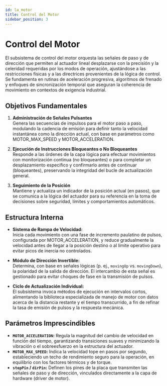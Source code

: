 ```yaml
---
id: la_motor
title: Control del Motor
sidebar_position: 3
---
```


# Control del Motor

El subsistema de control del motor orquesta las señales de paso y de dirección que permiten al actuador lineal desplazarse con la precisión y la celeridad requeridas por los modos de operación, ajustándose a las restricciones físicas y a las directrices provenientes de la lógica de control. Se fundamenta en rutinas de aceleración progresiva, algoritmos de frenado y enfoques de sincronización temporal que aseguran la coherencia de movimiento en contextos de exigencia industrial.

## Objetivos Fundamentales

1. **Administración de Señales Pulsantes**  
   Genera las secuencias de impulsos para el motor paso a paso, modulando la cadencia de emisión para definir tanto la velocidad instantánea como la dirección actual, con base en parámetros como MOTOR_MAX_SPEED y MOTOR_ACCELERATION.

2. **Ejecución de Instrucciones Bloqueantes o No Bloqueantes**  
   Responde a las órdenes de la capa lógica para efectuar movimientos con monitorización continua (no bloqueantes) o para completar un desplazamiento específico y confirmarlo antes de continuar (bloqueantes), preservando la integridad del bucle de actualización general.

3. **Seguimiento de la Posición**  
   Mantiene y actualiza un indicador de la posición actual (en pasos), que se comunica a la lógica del actuador para su referencia en la toma de decisiones sobre seguridad, límites y comportamientos automáticos.

## Estructura Interna

- **Sistema de Rampa de Velocidad:**  
  Inicia cada movimiento con una fase de incremento paulatino de pulsos, configurada por MOTOR_ACCELERATION, y reduce gradualmente la velocidad antes de llegar a la posición destino o al límite operativo para evitar picos de inercia no controlados.

- **Módulo de Dirección Invertible:**  
  Determina, con base en señales lógicas (p. ej., `movingUp` vs. `movingDown`), la polaridad de la salida de dirección. El intercambio de esta señal es gestionado para evitar choques de fase en la transmisión de pulsos.

- **Ciclo de Actualización Individual:**  
  El subsistema invoca métodos de ejecución en intervalos cortos, alimentando la biblioteca especializada de manejo de motor con datos acerca de la distancia restante y el tiempo transcurrido, a fin de refinar la tasa de emisión de pulsos y la respuesta mecánica.

## Parámetros Imprescindibles

- **`MOTOR_ACCELERATION`:** Regula la magnitud del cambio de velocidad en función del tiempo, garantizando transiciones suaves y minimizando la vibración o el sobreesfuerzo en la estructura del actuador.  
- **`MOTOR_MAX_SPEED`:** Indica la velocidad tope en pasos por segundo, estableciendo un techo de rendimiento seguro para la operación, en equilibrio con los factores térmicos y de torque.  
- **`stepPin` / `dirPin`:** Definen los pines de la placa que transmiten las señales de paso y de dirección, vinculados directamente a la capa de hardware (driver de motor).
